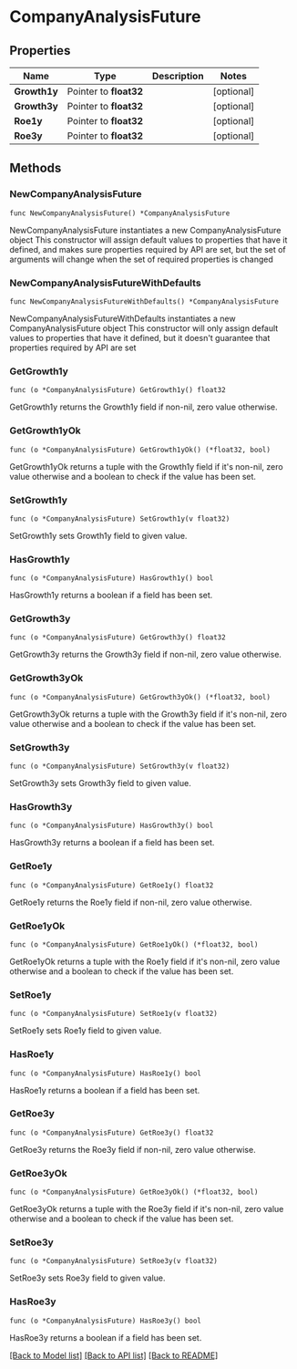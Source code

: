 # CompanyAnalysisFuture

## Properties

Name | Type | Description | Notes
------------ | ------------- | ------------- | -------------
**Growth1y** | Pointer to **float32** |  | [optional] 
**Growth3y** | Pointer to **float32** |  | [optional] 
**Roe1y** | Pointer to **float32** |  | [optional] 
**Roe3y** | Pointer to **float32** |  | [optional] 

## Methods

### NewCompanyAnalysisFuture

`func NewCompanyAnalysisFuture() *CompanyAnalysisFuture`

NewCompanyAnalysisFuture instantiates a new CompanyAnalysisFuture object
This constructor will assign default values to properties that have it defined,
and makes sure properties required by API are set, but the set of arguments
will change when the set of required properties is changed

### NewCompanyAnalysisFutureWithDefaults

`func NewCompanyAnalysisFutureWithDefaults() *CompanyAnalysisFuture`

NewCompanyAnalysisFutureWithDefaults instantiates a new CompanyAnalysisFuture object
This constructor will only assign default values to properties that have it defined,
but it doesn't guarantee that properties required by API are set

### GetGrowth1y

`func (o *CompanyAnalysisFuture) GetGrowth1y() float32`

GetGrowth1y returns the Growth1y field if non-nil, zero value otherwise.

### GetGrowth1yOk

`func (o *CompanyAnalysisFuture) GetGrowth1yOk() (*float32, bool)`

GetGrowth1yOk returns a tuple with the Growth1y field if it's non-nil, zero value otherwise
and a boolean to check if the value has been set.

### SetGrowth1y

`func (o *CompanyAnalysisFuture) SetGrowth1y(v float32)`

SetGrowth1y sets Growth1y field to given value.

### HasGrowth1y

`func (o *CompanyAnalysisFuture) HasGrowth1y() bool`

HasGrowth1y returns a boolean if a field has been set.

### GetGrowth3y

`func (o *CompanyAnalysisFuture) GetGrowth3y() float32`

GetGrowth3y returns the Growth3y field if non-nil, zero value otherwise.

### GetGrowth3yOk

`func (o *CompanyAnalysisFuture) GetGrowth3yOk() (*float32, bool)`

GetGrowth3yOk returns a tuple with the Growth3y field if it's non-nil, zero value otherwise
and a boolean to check if the value has been set.

### SetGrowth3y

`func (o *CompanyAnalysisFuture) SetGrowth3y(v float32)`

SetGrowth3y sets Growth3y field to given value.

### HasGrowth3y

`func (o *CompanyAnalysisFuture) HasGrowth3y() bool`

HasGrowth3y returns a boolean if a field has been set.

### GetRoe1y

`func (o *CompanyAnalysisFuture) GetRoe1y() float32`

GetRoe1y returns the Roe1y field if non-nil, zero value otherwise.

### GetRoe1yOk

`func (o *CompanyAnalysisFuture) GetRoe1yOk() (*float32, bool)`

GetRoe1yOk returns a tuple with the Roe1y field if it's non-nil, zero value otherwise
and a boolean to check if the value has been set.

### SetRoe1y

`func (o *CompanyAnalysisFuture) SetRoe1y(v float32)`

SetRoe1y sets Roe1y field to given value.

### HasRoe1y

`func (o *CompanyAnalysisFuture) HasRoe1y() bool`

HasRoe1y returns a boolean if a field has been set.

### GetRoe3y

`func (o *CompanyAnalysisFuture) GetRoe3y() float32`

GetRoe3y returns the Roe3y field if non-nil, zero value otherwise.

### GetRoe3yOk

`func (o *CompanyAnalysisFuture) GetRoe3yOk() (*float32, bool)`

GetRoe3yOk returns a tuple with the Roe3y field if it's non-nil, zero value otherwise
and a boolean to check if the value has been set.

### SetRoe3y

`func (o *CompanyAnalysisFuture) SetRoe3y(v float32)`

SetRoe3y sets Roe3y field to given value.

### HasRoe3y

`func (o *CompanyAnalysisFuture) HasRoe3y() bool`

HasRoe3y returns a boolean if a field has been set.


[[Back to Model list]](../README.md#documentation-for-models) [[Back to API list]](../README.md#documentation-for-api-endpoints) [[Back to README]](../README.md)


